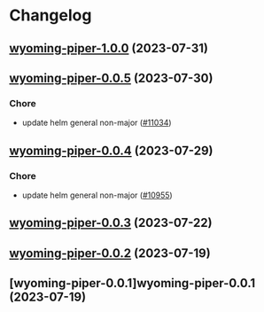 # Changelog



## [wyoming-piper-1.0.0](https://github.com/truecharts/charts/compare/wyoming-piper-0.0.5...wyoming-piper-1.0.0) (2023-07-31)




## [wyoming-piper-0.0.5](https://github.com/truecharts/charts/compare/wyoming-piper-0.0.4...wyoming-piper-0.0.5) (2023-07-30)

### Chore

- update helm general non-major ([#11034](https://github.com/truecharts/charts/issues/11034))
  
  


## [wyoming-piper-0.0.4](https://github.com/truecharts/charts/compare/wyoming-piper-0.0.3...wyoming-piper-0.0.4) (2023-07-29)

### Chore

- update helm general non-major ([#10955](https://github.com/truecharts/charts/issues/10955))
  
  


## [wyoming-piper-0.0.3](https://github.com/truecharts/charts/compare/wyoming-piper-0.0.2...wyoming-piper-0.0.3) (2023-07-22)




## [wyoming-piper-0.0.2](https://github.com/truecharts/charts/compare/wyoming-piper-0.0.1...wyoming-piper-0.0.2) (2023-07-19)




## [wyoming-piper-0.0.1]wyoming-piper-0.0.1 (2023-07-19)

